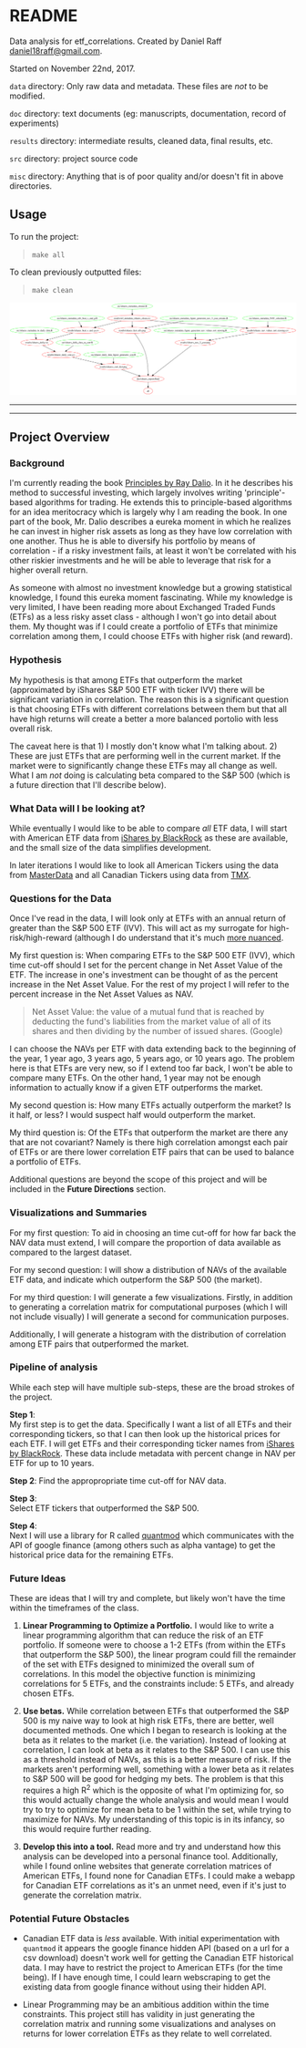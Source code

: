 # README

Data analysis for etf_correlations.
Created by Daniel Raff daniel18raff@gmail.com.

Started on November 22nd, 2017.

`data` directory: Only raw data and metadata. These files are *not* to
be modified.

`doc` directory: text documents (eg: manuscripts, documentation, record of experiments)

`results` directory: intermediate results, cleaned data, final results, etc.

`src` directory: project source code

`misc` directory: Anything that is of poor quality and/or doesn't fit in above directories.

## Usage

To run the project:    
> `make all`  

To clean previously outputted files:
> `make clean`  


![](out.png)  

---------
---------

## Project Overview

### Background
I'm currently reading the book [Principles by Ray Dalio](https://www.principles.com/). In it he describes his method to successful investing, which largely involves writing 'principle'-based algorithms for trading. He extends this to principle-based algorithms for an idea meritocracy which is largely why I am reading the book. In one part of the book, Mr. Dalio describes a eureka moment in which he realizes he can invest in higher risk assets as long as they have low correlation with one another. Thus he is able to diversify his portfolio by means of correlation - if a risky investment fails, at least it won't be correlated with his other riskier investments and he will be able to leverage that risk for a higher overall return. 

As someone with almost no investment knowledge but a growing statistical knowledge, I found this eureka moment fascinating. While my knowledge is very limited, I have been reading more about Exchanged Traded Funds (ETFs) as a less risky asset class - although I won't go into detail about them. My thought was if I could create a portfolio of ETFs that minimize correlation among them, I could choose ETFs with higher risk (and reward).  

### Hypothesis

My hypothesis is that among ETFs that outperform the market (approximated by iShares S&P 500 ETF with ticker IVV) there will be significant variation in correlation. The reason this is a significant question is that choosing ETFs with different correlations between them but that all have high returns will create a better a more balanced portolio with less overall risk. 

The caveat here is that 1) I mostly don't know what I'm talking about. 2) These are just ETFs that are performing well in the current market. If the market were to significantly change these ETFs may all change as well. What I am *not* doing is calculating beta compared to the S&P 500 (which is a future direction that I'll describe below).  

### What Data will I be looking at?

While eventually I would like to be able to compare *all* ETF data, I will start with American ETF data from [iShares by BlackRock](https://www.ishares.com/us/products/etf-product-list#) as these are available, and the small size of the data simplifies development. 

In later iterations I would like to look all American Tickers using the data from [MasterData](http://www.masterdata.com/helpfiles/etf_list.htm) and all Canadian Tickers using data from [TMX](https://app.tmxmoney.com/etp/directory/). 

### Questions for the Data

Once I've read in the data, I will look only at ETFs with an annual return of greater than the S&P 500 ETF (IVV). This will act as my surrogate for high-risk/high-reward (although I do understand that it's much [more nuanced](http://www.quantext.com/RiskandReturn.pdf). 

My first question is: When comparing ETFs to the S&P 500 ETF (IVV), which time cut-off should I set for the percent change in Net Asset Value of the ETF. The increase in one's investment can be thought of as the percent increase in the Net Asset Value. For the rest of my project I will refer to the percent increase in the Net Asset Values as NAV.

> Net Asset Value: the value of a mutual fund that is reached by deducting the fund's liabilities from the market value of all of its shares and then dividing by the number of issued shares. (Google) 

I can choose the NAVs per ETF with data extending back to the beginning of the year, 1 year ago, 3 years ago, 5 years ago, or 10 years ago. The problem here is that ETFs are very new, so if I extend too far back, I won't be able to compare many ETFs. On the other hand, 1 year may not be enough information to actually know if a given ETF outperforms the market.    

My second question is: How many ETFs actually outperform the market? Is it half, or less? I would suspect half would outperform the market.  

My third question is: Of the ETFs that outperform the market are there any that are not covariant? Namely is there high correlation amongst each pair of ETFs or are there lower correlation ETF pairs that can be used to balance a portfolio of ETFs.  

Additional questions are beyond the scope of this project and will be included in the **Future Directions** section.

### Visualizations and Summaries

For my first question: To aid in choosing an time cut-off for how far back the NAV data must extend, I will compare the proportion of data available as compared to the largest dataset.

For my second question: I will show a distribution of NAVs of the available ETF data, and indicate which outperform the S&P 500 (the market).

For my third question: I will generate a few visualizations. Firstly, in addition to generating a correlation matrix for computational purposes (which I will not include visually) I will generate a second for communication purposes.

Additionally, I will generate a histogram with the distribution of correlation among ETF pairs that outperformed the market.  

### Pipeline of analysis

While each step will have multiple sub-steps, these are the broad strokes of the project.  

**Step 1**:   
My first step is to get the data. Specifically I want a list of all ETFs and their corresponding tickers, so that I can then look up the historical prices for each ETF. I will get ETFs and their corresponding ticker names from [iShares by BlackRock](https://www.ishares.com/us/products/etf-product-list#). These data include metadata with percent change in NAV per ETF for up to 10 years.  

**Step 2**:
Find the appropropriate time cut-off for NAV data. 

**Step 3**:   
Select ETF tickers that outperformed the S&P 500. 

**Step 4**:  
Next I will use a library for R called [quantmod](https://cran.r-project.org/web/packages/quantmod/quantmod.pdf) which communicates with the API of google finance (among others such as alpha vantage) to get the historical price data for the remaining ETFs.  


### Future Ideas

These are ideas that I will try and complete, but likely won't have the time within the timeframes of the class.  

1) **Linear Programming to Optimize a Portfolio.** I would like to write a linear programming algorithm that can reduce the risk of an ETF portfolio. If someone were to choose a 1-2 ETFs (from within the ETFs that outperform the S&P 500), the linear program could fill the remainder of the set with ETFs designed to minimized the overall sum of correlations. In this model the objective function is minimizing correlations for 5 ETFs, and the constraints include: 5 ETFs, and already chosen ETFs.

2) **Use betas.** While correlation between ETFs that outperformed the S&P 500 is my naive way to look at high risk ETFs, there are better, well documented methods. One which I began to research is looking at the beta as it relates to the market (i.e. the variation). Instead of looking at correlation, I can look at beta as it relates to the S&P 500. I can use this as a threshold instead of NAVs, as this is a better measure of risk. If the markets aren't performing well, something with a lower beta as it relates to S&P 500 will be good for hedging my bets. The problem is that this requires a high R<sup>2</sup> which is the opposite of what I'm optimizing for, so this would actually change the whole analysis and would mean I would try to try to optimize for mean beta to be 1 within the set, while trying to maximize for NAVs. My understanding of this topic is in its infancy, so this would require further reading.  

3) **Develop this into a tool.** Read more and try and understand how this analysis can be developed into a personal finance tool. Additionally, while I found online websites that generate correlation matrices of American ETFs, I found none for Canadian ETFs. I could make a webapp for Canadian ETF correlations as it's an unmet need, even if it's just to generate the correlation matrix.  

### Potential Future Obstacles

* Canadian ETF data is *less* available. With initial experimentation with `quantmod` it appears the google finance hidden API (based on a url for a csv download) doesn't work well for getting the Canadian ETF historical data. I may have to restrict the project to American ETFs (for the time being). If I have enough time, I could learn webscraping to get the existing data from google finance without using their hidden API.  

* Linear Programming may be an ambitious addition within the time constraints. This project still has validity in just generating the correlation matrix and running some visualizations and analyses on returns for lower correlation ETFs as they relate to well correlated. 